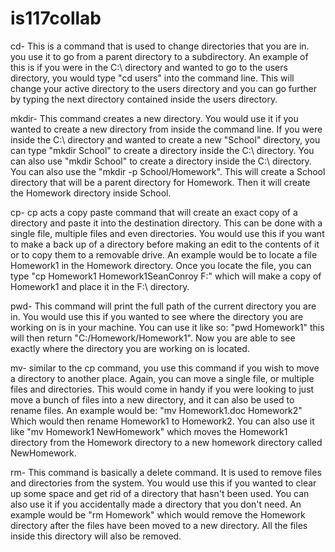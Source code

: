 # is117collab

cd- This is a command that is used to change directories that you are in. you use it to go from a parent directory to a subdirectory. An example of this is if you were in the C:\ directory and wanted to go to the users directory, you would type "cd users" into the command line. This will change your active directory to the users directory and you can go further by typing the next directory contained inside the users directory.

mkdir- This command creates a new directory. You would use it if you wanted to create a new directory from inside the command line. If you were inside the C:\ directory and wanted to create a new "School" directory, you can type "mkdir School" to create a directory inside the C:\ directory. You can also use "mkdir School" to create a directory inside the C:\ directory. You can also use the "mkdir -p School/Homework". This will create a School directory that will be a parent directory for Homework. Then it will create the Homework directory inside School. 

cp- cp acts a copy paste command that will create an exact copy of a directory and paste it into the destination directory. This can be done with a single file, multiple files and even directories. You would use this if you want to make a back up of a directory before making an edit to the contents of it or to copy them to a removable drive. An example would be to locate a file Homework1 in the Homework directory. Once you locate the file, you can type "cp Homework1 Homework1SeanConroy F:\" which will make a copy of Homework1 and place it in the F:\ directory.

pwd- This command will print the full path of the current directory you are in. You would use this if you wanted to see where the directory you are working on is in your machine. You can use it like so: "pwd Homework1" this will then return "C:/Homework/Homework1". Now you are able to see exactly where the directory you are working on is located.

mv- similar to the cp command, you use this command if you wish to move a directory to another place. Again, you can move a single file, or multiple files and directories. This would come in handy if you were looking to just move a bunch of files into a new directory, and it can also be used to rename files. An example would be: "mv Homework1.doc Homework2" Which would then rename Homework1 to Homework2. You can also use it like "mv Homework1 NewHomework" which moves the Homework1 directory from the Homework directory to a new homework directory called NewHomework.

rm- This command is basically a delete command. It is used to remove files and directories from the system. You would use this if you wanted to clear up some space and get rid of a directory that hasn't been used. You can also use it if you accidentally made a directory that you don't need. An example would be "rm Homework" which would remove the Homework directory after the files have been moved to a new directory. All the files inside this directory will also be removed.



